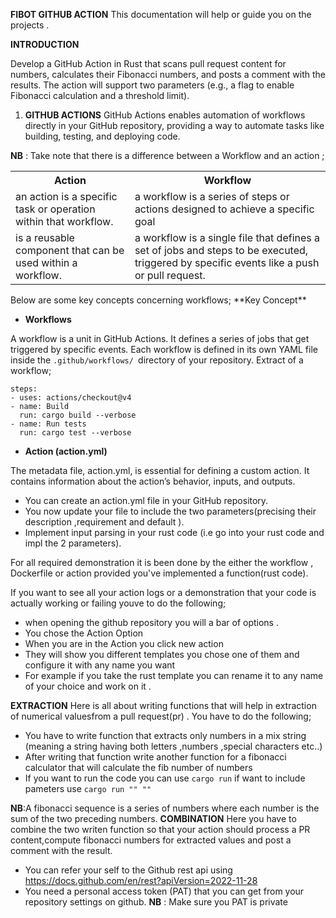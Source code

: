 **FIBOT GITHUB ACTION**
This documentation will help or guide you on the projects .


**INTRODUCTION**

Develop a GitHub Action in Rust that scans pull request content for numbers, calculates their Fibonacci numbers, and posts a comment with the results. The action will support two parameters (e.g., a flag to enable Fibonacci calculation and a threshold limit).


1. **GITHUB ACTIONS**
GitHub Actions enables automation of workflows directly in your GitHub repository, providing a way to automate tasks like building, testing, and deploying code.

**NB** : Take note that there is a difference between a Workflow and an action ;

<table>
<tr><th>Action</th><th>Workflow</th></tr>
<tr><td>an action is a specific task or operation within that workflow.</td><td>a workflow is a series of steps or actions designed to achieve a specific goal</td></tr>
<tr><td> is a reusable component that can be used within a workflow.</td><td>a workflow is a single file that defines a set of jobs and steps to be executed, triggered by specific events like a push or pull request. </td></tr>
<table>
Below are some key concepts concerning workflows;
**Key Concept**

- **Workflows**

A workflow is a unit in GitHub Actions. It defines a series of jobs that get triggered by specific events. Each workflow is defined in its own YAML file inside the ``.github/workflows/ ``directory of your repository.
Extract of a workflow;
  

    steps:
    - uses: actions/checkout@v4
    - name: Build
      run: cargo build --verbose
    - name: Run tests
      run: cargo test --verbose

 - **Action (action.yml)**

The metadata file, action.yml, is essential for defining a custom action. It contains information about the action’s behavior, inputs, and outputs.

- You can create an action.yml file in your GitHub repository.
- You now update your file to include the two parameters(precising their description ,requirement and default ).
- Implement input parsing in your rust code (i.e go into your rust code and impl the 2 parameters).
       
For all required demonstration it is been done by the either the workflow , Dockerfile or action provided you've implemented a function(rust code).

If you want to see all your action logs or a demonstration that your code is actually working or failing youve to do the following;

- when opening the github repository you will a bar of options .
- You chose the Action Option 
- When you are in the Action you click new action 
- They will show you different templates you chose one of them and configure it with any name you want
- For example if you take the rust template you can rename it to any name of your choice and work on it .

**EXTRACTION**
Here is all about writing functions that will help in extraction of numerical valuesfrom a pull request(pr) .
You have to do the following;

- You have to write function that extracts only numbers in a mix string (meaning a string having both letters ,numbers ,special characters etc..)
- After writing that function
write another function for a fibonacci calculator that will calculate the fib number of numbers 
- If you want to run the code you can use ``cargo run`` if want to include pameters use ``cargo run "" ""``

**NB**:A fibonacci sequence is a series of numbers where each number is the sum of the two preceding numbers.
**COMBINATION**
Here you have to combine the two writen function so that your action should process a PR content,compute fibonacci numbers for extracted values and post a comment with the result.

- You can refer your self to the Github rest api using https://docs.github.com/en/rest?apiVersion=2022-11-28
- You need a personal access token (PAT) that you can get from your repository settings on github.
**NB** : Make sure you PAT is private 















































































































































































































































































































































































































































































































































































































































































































































































































































































































































































































































































































































































































































































































































































































































































































































































































































































































































































































































































































































































































































































































































































































































































































